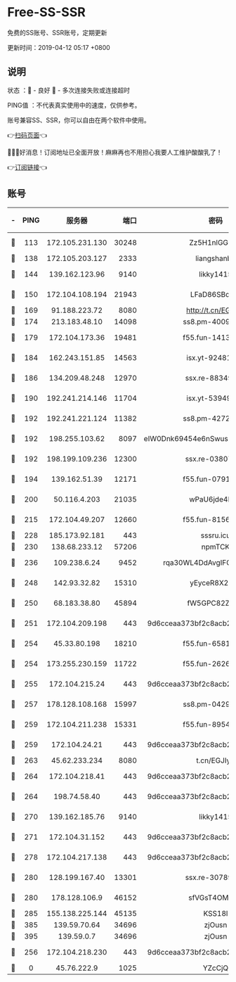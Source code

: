 # Free-SS-SSR

免费的SS账号、SSR账号，定期更新

更新时间：2019-04-12 05:17 +0800

## 说明

状态     ：🙂 - 良好 🙁 - 多次连接失败或连接超时

PING值   ：不代表真实使用中的速度，仅供参考。

账号兼容SS、SSR，你可以自由在两个软件中使用。

👉[扫码页面](https://liesauer.github.io/Free-SS-SSR/)👈

🎉🎉🎉好消息！订阅地址已全面开放！麻麻再也不用担心我要人工维护酸酸乳了！

👉[订阅链接](https://www.liesauer.net/yogurt/subscribe?ACCESS_TOKEN=DAYxR3mMaZAsaqUb)👈

## 账号

|-|PING|服务器|端口|密码|加密方式|区域|
|:----:|:----:|:-----:|-----:|:----:|:----:|:----:|
|🙂|113|172.105.231.130|30248|Zz5H1nlGGKHx|aes-256-cfb|JP|
|🙂|138|172.105.203.127|2333|liangshanbo|chacha20|JP|
|🙂|144|139.162.123.96|9140|likky1415|aes-256-cfb|JP|
|🙂|150|172.104.108.194|21943|LFaD86SBq2lY|aes-256-cfb|JP|
|🙂|169|91.188.223.72|8080|http://t.cn/EGJIyrl|rc4-md5|RU|
|🙂|174|213.183.48.10|14098|ss8.pm-40099704|rc4-md5|RU|
|🙂|179|172.104.173.36|19481|f55.fun-14131988|aes-256-cfb|SG|
|🙂|184|162.243.151.85|14563|isx.yt-92481050|aes-256-cfb|US|
|🙂|186|134.209.48.248|12970|ssx.re-88349719|aes-256-cfb|US|
|🙂|190|192.241.214.146|11704|isx.yt-53949818|aes-256-cfb|US|
|🙂|192|192.241.221.124|11382|ss8.pm-42723033|aes-256-cfb|US|
|🙂|192|198.255.103.62|8097|eIW0Dnk69454e6nSwuspv9DmS201tQ0D|aes-256-cfb|US|
|🙂|192|198.199.109.236|12300|ssx.re-03807985|aes-256-cfb|US|
|🙂|194|139.162.51.39|12171|f55.fun-07919611|aes-256-cfb|SG|
|🙂|200|50.116.4.203|21035|wPaU6jde4NZT|aes-256-cfb|US|
|🙂|215|172.104.49.207|12660|f55.fun-81564734|aes-256-cfb|SG|
|🙂|228|185.173.92.181|443|sssru.icu|rc4-md5|RU|
|🙂|230|138.68.233.12|57206|npmTCK|rc4-md5|US|
|🙂|236|109.238.6.24|9452|rqa30WL4DdAvgIFG6Fs3znzTa|aes-256-cfb|FR|
|🙂|248|142.93.32.82|15310|yEyceR8X2EVd|aes-256-cfb|GB|
|🙂|250|68.183.38.80|45894|fW5GPC82Z97G|aes-256-cfb|GB|
|🙂|251|172.104.209.198|443|9d6cceaa373bf2c8acb22e60b6a58be6|aes-256-cfb|US|
|🙂|254|45.33.80.198|18210|f55.fun-65816488|aes-256-cfb|US|
|🙂|254|173.255.230.159|11722|f55.fun-26267528|aes-256-cfb|US|
|🙂|255|172.104.215.24|443|9d6cceaa373bf2c8acb22e60b6a58be6|aes-256-cfb|US|
|🙂|257|178.128.108.168|15997|ss8.pm-04296436|aes-256-cfb|SG|
|🙂|259|172.104.211.238|15331|f55.fun-89549710|aes-256-cfb|US|
|🙂|259|172.104.24.21|443|9d6cceaa373bf2c8acb22e60b6a58be6|aes-256-cfb|US|
|🙂|263|45.62.233.234|8080|t.cn/EGJIyrl|rc4-md5|CA|
|🙂|264|172.104.218.41|443|9d6cceaa373bf2c8acb22e60b6a58be6|aes-256-cfb|US|
|🙂|264|198.74.58.40|443|9d6cceaa373bf2c8acb22e60b6a58be6|aes-256-cfb|US|
|🙂|270|139.162.185.76|9140|likky1415|aes-256-cfb|DE|
|🙂|271|172.104.31.152|443|9d6cceaa373bf2c8acb22e60b6a58be6|aes-256-cfb|US|
|🙂|278|172.104.217.138|443|9d6cceaa373bf2c8acb22e60b6a58be6|aes-256-cfb|US|
|🙂|280|128.199.167.40|13301|ssx.re-30789063|aes-256-cfb|SG|
|🙂|280|178.128.106.9|46152|sfVGsT4OMxHC|aes-256-cfb|SG|
|🙂|285|155.138.225.144|45135|KSS18l|rc4-md5|US|
|🙂|385|139.59.70.64|34696|zjOusn|chacha20|IN|
|🙂|395|139.59.0.7|34696|zjOusn|chacha20|IN|
|🙂|256|172.104.218.230|443|9d6cceaa373bf2c8acb22e60b6a58be6|aes-256-cfb|US|
|🙁|0|45.76.222.9|1025|YZcCjQ|rc4-md5|JP|
